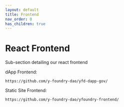 ```yaml
---
layout: default
title: Frontend
nav_order: 0
has_children: true
---
```


# React Frontend

Sub-section detailing our react frontend

dApp Frontend:

`https://github.com/y-foundry-dao/yfd-dapp-gov/`

Static Site Frontend:

`https://github.com/y-foundry-dao/yfoundry-frontend/`